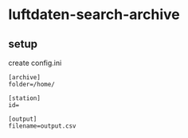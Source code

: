 # luftdaten-search-archive

## setup
create config.ini

    [archive]
    folder=/home/
    
    [station]
    id=
    
    [output]
    filename=output.csv